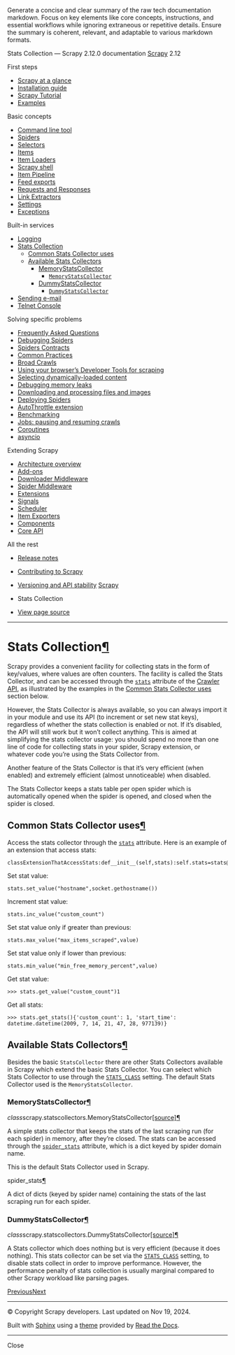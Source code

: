 Generate a concise and clear summary of the raw tech documentation markdown. Focus on key elements like core concepts, instructions, and essential workflows while ignoring extraneous or repetitive details. Ensure the summary is coherent, relevant, and adaptable to various markdown formats.

Stats Collection — Scrapy 2.12.0 documentation [Scrapy](../index.html)  2.12 

First steps

* [Scrapy at a glance](../intro/overview.html)
* [Installation guide](../intro/install.html)
* [Scrapy Tutorial](../intro/tutorial.html)
* [Examples](../intro/examples.html)

Basic concepts

* [Command line tool](commands.html)
* [Spiders](spiders.html)
* [Selectors](selectors.html)
* [Items](items.html)
* [Item Loaders](loaders.html)
* [Scrapy shell](shell.html)
* [Item Pipeline](item-pipeline.html)
* [Feed exports](feed-exports.html)
* [Requests and Responses](request-response.html)
* [Link Extractors](link-extractors.html)
* [Settings](settings.html)
* [Exceptions](exceptions.html)

Built-in services

* [Logging](logging.html)
* [Stats Collection](#)
  + [Common Stats Collector uses](#common-stats-collector-uses)
  + [Available Stats Collectors](#available-stats-collectors)
    - [MemoryStatsCollector](#memorystatscollector)
      * [`MemoryStatsCollector`](#scrapy.statscollectors.MemoryStatsCollector)
    - [DummyStatsCollector](#dummystatscollector)
      * [`DummyStatsCollector`](#scrapy.statscollectors.DummyStatsCollector)
* [Sending e-mail](email.html)
* [Telnet Console](telnetconsole.html)

Solving specific problems

* [Frequently Asked Questions](../faq.html)
* [Debugging Spiders](debug.html)
* [Spiders Contracts](contracts.html)
* [Common Practices](practices.html)
* [Broad Crawls](broad-crawls.html)
* [Using your browser’s Developer Tools for scraping](developer-tools.html)
* [Selecting dynamically-loaded content](dynamic-content.html)
* [Debugging memory leaks](leaks.html)
* [Downloading and processing files and images](media-pipeline.html)
* [Deploying Spiders](deploy.html)
* [AutoThrottle extension](autothrottle.html)
* [Benchmarking](benchmarking.html)
* [Jobs: pausing and resuming crawls](jobs.html)
* [Coroutines](coroutines.html)
* [asyncio](asyncio.html)

Extending Scrapy

* [Architecture overview](architecture.html)
* [Add-ons](addons.html)
* [Downloader Middleware](downloader-middleware.html)
* [Spider Middleware](spider-middleware.html)
* [Extensions](extensions.html)
* [Signals](signals.html)
* [Scheduler](scheduler.html)
* [Item Exporters](exporters.html)
* [Components](components.html)
* [Core API](api.html)

All the rest

* [Release notes](../news.html)
* [Contributing to Scrapy](../contributing.html)
* [Versioning and API stability](../versioning.html)
[Scrapy](../index.html)


* Stats Collection
* [View page source](../_sources/topics/stats.rst.txt)

---

Stats Collection[¶](#stats-collection)
======================================

Scrapy provides a convenient facility for collecting stats in the form of key/values, where values are often counters. The facility is called the Stats Collector, and can be accessed through the [`stats`](api.html#scrapy.crawler.Crawler.stats) attribute of the [Crawler API](api.html#topics-api-crawler), as illustrated by the examples in the [Common Stats Collector uses](#topics-stats-usecases) section below.

However, the Stats Collector is always available, so you can always import it in your module and use its API (to increment or set new stat keys), regardless of whether the stats collection is enabled or not. If it’s disabled, the API will still work but it won’t collect anything. This is aimed at simplifying the stats collector usage: you should spend no more than one line of code for collecting stats in your spider, Scrapy extension, or whatever code you’re using the Stats Collector from.

Another feature of the Stats Collector is that it’s very efficient (when enabled) and extremely efficient (almost unnoticeable) when disabled.

The Stats Collector keeps a stats table per open spider which is automatically opened when the spider is opened, and closed when the spider is closed.

Common Stats Collector uses[¶](#common-stats-collector-uses)
------------------------------------------------------------

Access the stats collector through the [`stats`](api.html#scrapy.crawler.Crawler.stats) attribute. Here is an example of an extension that access stats:

```
classExtensionThatAccessStats:def__init__(self,stats):self.stats=stats@classmethoddeffrom_crawler(cls,crawler):returncls(crawler.stats)
```

Set stat value:

```
stats.set_value("hostname",socket.gethostname())
```

Increment stat value:

```
stats.inc_value("custom_count")
```

Set stat value only if greater than previous:

```
stats.max_value("max_items_scraped",value)
```

Set stat value only if lower than previous:

```
stats.min_value("min_free_memory_percent",value)
```

Get stat value:

```
>>> stats.get_value("custom_count")1
```

Get all stats:

```
>>> stats.get_stats(){'custom_count': 1, 'start_time': datetime.datetime(2009, 7, 14, 21, 47, 28, 977139)}
```

Available Stats Collectors[¶](#available-stats-collectors)
----------------------------------------------------------

Besides the basic `StatsCollector` there are other Stats Collectors available in Scrapy which extend the basic Stats Collector. You can select which Stats Collector to use through the [`STATS_CLASS`](settings.html#std-setting-STATS_CLASS) setting. The default Stats Collector used is the `MemoryStatsCollector`.

### MemoryStatsCollector[¶](#memorystatscollector)

*class*scrapy.statscollectors.MemoryStatsCollector[[source]](../_modules/scrapy/statscollectors.html#MemoryStatsCollector)[¶](#scrapy.statscollectors.MemoryStatsCollector)

A simple stats collector that keeps the stats of the last scraping run (for each spider) in memory, after they’re closed. The stats can be accessed through the [`spider_stats`](#scrapy.statscollectors.MemoryStatsCollector.spider_stats) attribute, which is a dict keyed by spider domain name.

This is the default Stats Collector used in Scrapy.

spider\_stats[¶](#scrapy.statscollectors.MemoryStatsCollector.spider_stats)

A dict of dicts (keyed by spider name) containing the stats of the last scraping run for each spider.

### DummyStatsCollector[¶](#dummystatscollector)

*class*scrapy.statscollectors.DummyStatsCollector[[source]](../_modules/scrapy/statscollectors.html#DummyStatsCollector)[¶](#scrapy.statscollectors.DummyStatsCollector)

A Stats collector which does nothing but is very efficient (because it does nothing). This stats collector can be set via the [`STATS_CLASS`](settings.html#std-setting-STATS_CLASS) setting, to disable stats collect in order to improve performance. However, the performance penalty of stats collection is usually marginal compared to other Scrapy workload like parsing pages.

 [Previous](logging.html)[Next](email.html) 

---

© Copyright Scrapy developers. Last updated on Nov 19, 2024. 

 Built with [Sphinx](https://www.sphinx-doc.org/) using a [theme](https://github.com/readthedocs/sphinx_rtd_theme) provided by [Read the Docs](https://readthedocs.org). 

---

Close


